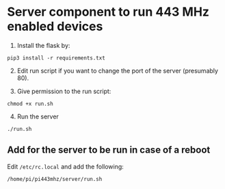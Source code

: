 # Server component to run 443 MHz enabled devices

1. Install the flask by:

```pip3 install -r requirements.txt```

2. Edit run script if you want to change the port of the server (presumably 80).

3. Give permission to the run script:

```
chmod +x run.sh
```

4. Run the server

```
./run.sh
```

## Add for the server to be run in case of a reboot

Edit `/etc/rc.local` and add the following:

```
/home/pi/pi443mhz/server/run.sh
```
